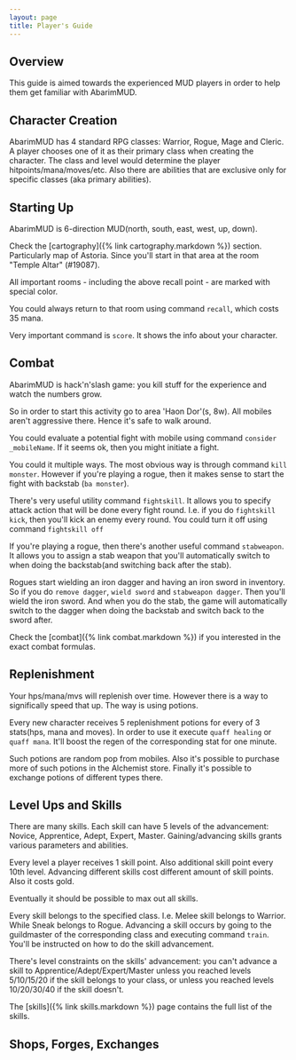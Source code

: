 ```yaml
---
layout: page
title: Player's Guide
---
```


## Overview

This guide is aimed towards the experienced MUD players in order to help them get familiar with AbarimMUD.

## Character Creation

AbarimMUD has 4 standard RPG classes: Warrior, Rogue, Mage and Cleric.
A player chooses one of it as their primary class when creating the character.
The class and level would determine the player hitpoints/mana/moves/etc.
Also there are abilities that are exclusive only for specific classes (aka primary abilities).

## Starting Up

AbarimMUD is 6-direction MUD(north, south, east, west, up, down).

Check the [cartography]({% link cartography.markdown %}) section.
Particularly map of Astoria. Since you'll start in that area at the room "Temple Altar" (#19087).

All important rooms - including the above recall point - are marked with special color.

You could always return to that room using command `recall`, which costs 35 mana.

Very important command is `score`. It shows the info about your character.

## Combat

AbarimMUD is hack'n'slash game: you kill stuff for the experience and watch the numbers grow.

So in order to start this activity go to area 'Haon Dor'(s, 8w). All mobiles aren't aggressive there. Hence it's safe to walk around.

You could evaluate a potential fight with mobile using command `consider _mobileName`. If it seems ok, then you might initiate a fight.

You could it multiple ways. The most obvious way is through command `kill monster`.
However if you're playing a rogue, then it makes sense to start the fight with backstab (`ba monster`).

There's very useful utility command `fightskill`. It allows you to specify attack action that will be done every fight round.
I.e. if you do `fightskill kick`, then you'll kick an enemy every round.
You could turn it off using command `fightskill off`

If you're playing a rogue, then there's another useful command `stabweapon`. It allows you to assign a stab weapon that 
you'll automatically switch to when doing the backstab(and switching back after the stab).

Rogues start wielding an iron dagger and having an iron sword in inventory.
So if you do `remove dagger`, `wield sword` and `stabweapon dagger`. 
Then you'll wield the iron sword. And when you do the stab, the game will automatically switch to the dagger 
when doing the backstab and switch back to the sword after.

Check the [combat]({% link combat.markdown %}) if you interested in the exact combat formulas.

## Replenishment

Your hps/mana/mvs will replenish over time. However there is a way to significally speed that up. The way is using potions.

Every new character receives 5 replenishment potions for every of 3 stats(hps, mana and moves).
In order to use it execute `quaff healing` or `quaff mana`. It'll boost the regen of the corresponding stat for one minute.

Such potions are random pop from mobiles. Also it's possible to purchase more of such potions in the Alchemist store.
Finally it's possible to exchange potions of different types there.

## Level Ups and Skills

There are many skills. Each skill can have 5 levels of the advancement: Novice, Apprentice, Adept, Expert, Master.
Gaining/advancing skills grants various parameters and abilities.

Every level a player receives 1 skill point. Also additional skill point every 10th level.
Advancing different skills cost different amount of skill points. Also it costs gold.

Eventually it should be possible to max out all skills.

Every skill belongs to the specified class. I.e. Melee skill belongs to Warrior. While Sneak belongs to Rogue.
Advancing a skill occurs by going to the guildmaster of the corresponding class and executing command `train`.
You'll be instructed on how to do the skill advancement.

There's level constraints on the skills' advancement: you can't advance a skill to Apprentice/Adept/Expert/Master 
unless you reached levels 5/10/15/20 if the skill belongs to your class, or unless you reached levels 10/20/30/40 if the skill doesn't.

The [skills]({% link skills.markdown %}) page contains the full list of the skills.

## Shops, Forges, Exchanges

